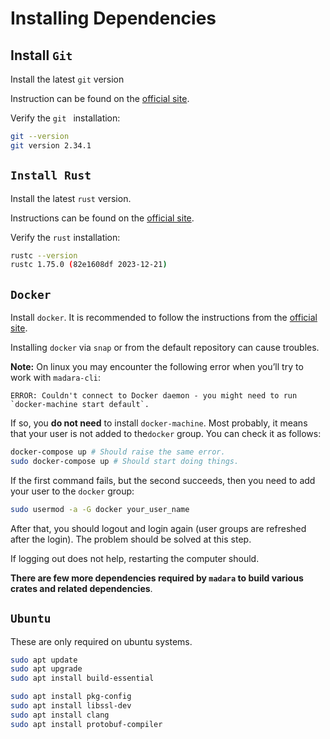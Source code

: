 # Installing Dependencies

## Install `Git`

Install the latest `git` version

Instruction can be found on the [official site](https://git-scm.com/book/en/v2/Getting-Started-Installing-Git).

Verify the `git ` installation:

```bash
git --version
git version 2.34.1
```

## `Install Rust`

Install the latest `rust` version.

Instructions can be found on the [official site](https://www.rust-lang.org/tools/install).

Verify the `rust` installation:

```bash
rustc --version
rustc 1.75.0 (82e1608df 2023-12-21)
```

## `Docker`

Install `docker`. It is recommended to follow the instructions from the
[official site](https://docs.docker.com/install/).

Installing `docker` via `snap` or from the default repository can cause troubles.

**Note:** On linux you may encounter the following error when you’ll try to work with `madara-cli`:

```
ERROR: Couldn't connect to Docker daemon - you might need to run `docker-machine start default`.
```

If so, you **do not need** to install `docker-machine`. Most probably, it means that your user is not added to
the`docker` group. You can check it as follows:

```bash
docker-compose up # Should raise the same error.
sudo docker-compose up # Should start doing things.
```

If the first command fails, but the second succeeds, then you need to add your user to the `docker` group:

```bash
sudo usermod -a -G docker your_user_name
```

After that, you should logout and login again (user groups are refreshed after the login). The problem should be
solved at this step.

If logging out does not help, restarting the computer should.

**There are few more dependencies required by `madara` to build various crates and related dependencies**.

## `Ubuntu`

These are only required on ubuntu systems.

```bash
sudo apt update
sudo apt upgrade
sudo apt install build-essential

sudo apt install pkg-config
sudo apt install libssl-dev
sudo apt install clang
sudo apt install protobuf-compiler
```

